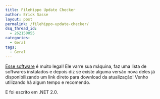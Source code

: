 ```yaml
---
title: FileHippo Update Checker
author: Erick Sasse
layout: post
permalink: /filehippo-update-checker/
dsq_thread_id:
  - 262150055
categories:
  - Geral
tags:
  - Geral
---
```

[Esse software][1] é muito legal! Ele varre sua máquina, faz uma lista de softwares instalados e depois diz se existe alguma versão nova deles já disponibilizando um link direto para download da atualização! Venho utilizando há algum tempo e recomendo.

E foi escrito em .NET 2.0.

 [1]: http://www.filehippo.com/updatechecker/